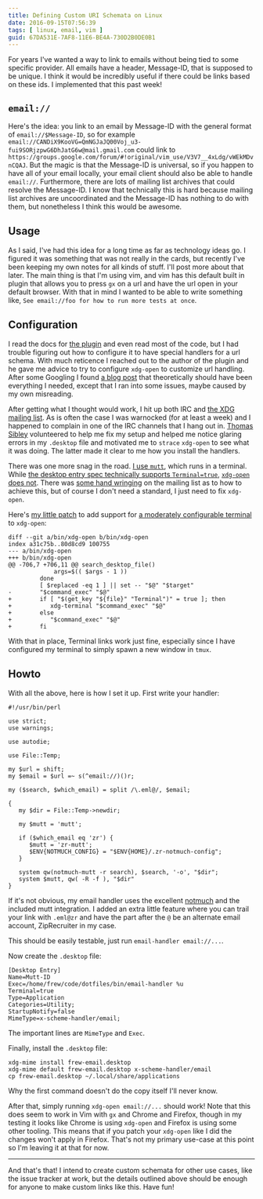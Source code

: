 ```yaml
---
title: Defining Custom URI Schemata on Linux
date: 2016-09-15T07:56:39
tags: [ linux, email, vim ]
guid: 67DA531E-7AF8-11E6-BE4A-730D2B0DE0B1
---
```

For years I've wanted a way to link to emails without being tied to some
specific provider.  All emails have a header, Message-ID, that is supposed to be
unique.  I think it would be incredibly useful if there could be links based on
these ids.  I implemented that this past week!

<!--more-->

## `email://`

Here's the idea: you link to an email by Message-ID with the general format of
`email://$Message-ID`, so for example
`email://CANDiX9KooVG=QmNGJaJQ00Voj_u3-fui9SORjzpwG6DhJatG6w@mail.gmail.com`
could link to
`https://groups.google.com/forum/#!original/vim_use/V3V7__4xLdg/vWEkMDvnCQAJ`.
But the magic is that the Message-ID is universal, so if you happen to have all
of your email locally, your email client should also be able to handle
`email://`.  Furthermore, there are lots of mailing list archives that could
resolve the Message-ID.  I know that technically this is hard because mailing
list archives are uncoordinated and the Message-ID has nothing to do with them,
but nonetheless I think this would be awesome.

## Usage

As I said, I've had this idea for a long time as far as technology ideas go.  I
figured it was something that was not really in the cards, but recently I've
been keeping my own notes for all kinds of stuff.  I'll post more about that
later.  The main thing is that I'm using vim, and vim has this default built in
plugin that allows you to press `gx` on a url and have the url open in your
default browser.  With that in mind I wanted to be able to write something like,
`See email://foo for how to run more tests at once`.

## Configuration

I read the docs for [the
plugin](http://www.vim.org/scripts/script.php?script_id=1075) and even read most
of the code, but I had trouble figuring out how to configure it to have special
handlers for a url schema.  With much reticence I reached out to the author of
the plugin and he gave me advice to try to configure `xdg-open` to customize url
handling.  After some Googling I found [a blog
post](https://edoceo.com/howto/xfce-custom-uri-handler) that theoretically
should have been everything I needed, except that I ran into some issues, maybe
caused by my own misreading.

After getting what I thought would work, I hit up both IRC and [the XDG mailing
list](https://lists.freedesktop.org/archives/xdg/2016-September/013776.html).
As is often the case I was warnocked (for at least a week) and I happened to
complain in one of the IRC channels that I hang out in.  [Thomas
Sibley](https://metacpan.org/author/TSIBLEY) volunteered to help me fix my setup
and helped me notice glaring errors in my `.desktop` file and motivated me to
`strace` `xdg-open` to see what it was doing.  The latter made it clear to me
how you install the handlers.

There was one more snag in the road.  [I use
`mutt`](/posts/fast-cli-tools-and-gmail/), which runs in a terminal.  While [the
desktop entry spec technically supports
`Terminal=true`](https://specifications.freedesktop.org/desktop-entry-spec/latest/ar01s05.html),
[`xdg-open` does not](https://bugs.freedesktop.org/show_bug.cgi?id=92514).
There was [some hand
wringing](https://lists.freedesktop.org/archives/xdg/2015-October/013587.html)
on the mailing list as to how to achieve this, but of course I don't need a
standard, I just need to fix `xdg-open`.

Here's [my little
patch](https://github.com/frioux/dotfiles/commit/84bb06fb4b3525aeb8a634743e6a79b847ae7819#diff-3ed619735d6d2f59dacae3401c5dd26aL708)
to add support for [a moderately configurable
terminal](https://github.com/frioux/dotfiles/commit/84bb06fb4b3525aeb8a634743e6a79b847ae7819#diff-779066a17ccda7cf81d189f12657fdeeR1)
to `xdg-open`:

```
diff --git a/bin/xdg-open b/bin/xdg-open
index a31c75b..80d8cd9 100755
--- a/bin/xdg-open
+++ b/bin/xdg-open
@@ -706,7 +706,11 @@ search_desktop_file()
             args=$(( $args - 1 ))
         done
         [ $replaced -eq 1 ] || set -- "$@" "$target"
-        "$command_exec" "$@"
+        if [ "$(get_key "${file}" "Terminal")" = true ]; then
+           xdg-terminal "$command_exec" "$@"
+        else
+           "$command_exec" "$@"
+        fi
```

With that in place, Terminal links work just fine, especially since I have
configured my terminal to simply spawn a new window in `tmux`.

## Howto

With all the above, here is how I set it up. First write your handler:

```
#!/usr/bin/perl

use strict;
use warnings;

use autodie;

use File::Temp;

my $url = shift;
my $email = $url =~ s(^email://)()r;

my ($search, $which_email) = split /\.eml@/, $email;

{
   my $dir = File::Temp->newdir;

   my $mutt = 'mutt';

   if ($which_email eq 'zr') {
      $mutt = 'zr-mutt';
      $ENV{NOTMUCH_CONFIG} = "$ENV{HOME}/.zr-notmuch-config";
   }

   system qw(notmuch-mutt -r search), $search, '-o', "$dir";
   system $mutt, qw( -R -f ), "$dir"
}
```

If it's not obvious, my email handler uses the excellent
[notmuch](https://notmuchmail.org/) and the included mutt integration.  I added
an extra little feature where you can trail your link with `.eml@zr` and have
the part after the `@` be an alternate email account, ZipRecruiter in my case.

This should be easily testable, just run `email-handler email://...`.

Now create the `.desktop` file:

```
[Desktop Entry]
Name=Mutt-ID
Exec=/home/frew/code/dotfiles/bin/email-handler %u
Terminal=true
Type=Application
Categories=Utility;
StartupNotify=false
MimeType=x-scheme-handler/email;
```

The important lines are `MimeType` and `Exec`.

Finally, install the `.desktop` file:

```
xdg-mime install frew-email.desktop
xdg-mime default frew-email.desktop x-scheme-handler/email
cp frew-email.desktop ~/.local/share/applications
```

Why the first command doesn't do the copy itself I'll never know.

After that, simply running `xdg-open email://...` should work!  Note that this
does seem to work in Vim with `gx` and Chrome and Firefox, though in my testing
it looks like Chrome is using `xdg-open` and Firefox is using some other
tooling.  This means that if you patch your `xdg-open` like I did the changes
won't apply in Firefox.  That's not my primary use-case at this point so I'm
leaving it at that for now.

---

And that's that!  I intend to create custom schemata for other use cases, like
the issue tracker at work, but the details outlined above should be enough for
anyone to make custom links like this.  Have fun!
